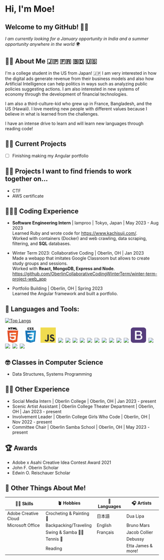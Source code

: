 # Hi, I'm Moe!

## Welcome to my GitHub! 👋🏻

*I am currently looking for a January opportunity in India and a summer opportunity anywhere in the world* 🌍

## 👧🏻  About Me 🇯🇵 🇫🇷 🇧🇩 🇺🇸

I'm a college student in the US from Japan! 🇯🇵 
I am very interested in how the digital ads generate revenue from their business models and also how Artificial Intelligence can help politics in ways such as analyzing public policies suggesting actions. I am also interested in new systems of economy through the development of financial technologies. 

I am also a third-culture-kid who grew up in France, Bangladesh, and the US (Hawaii). 
I love meeting new people with different values because I believe in what is learned from the challenges.  

I have an intense drive to learn and will learn new languages through reading code!  

## 💪🏻  Current Projects

- [ ] Finishing making my Angular portfolio

## 👯‍♀️  Projects I want to find friends to work together on...
- CTF
- AWS certificate

## 👩🏻‍💻  Coding Experience
- **Software Engineering Intern** | lamproo | Tokyo, Japan | May 2023 - Aug 2023  
Learned Ruby and wrote code for https://www.kachisuji.com/.  
Worked with containers (Docker) and web crawling, data scraping, filtering, and **SQL** databases.

- Winter Term 2023: Collaborative Coding | Oberlin, OH | Jan 2023  
Made a webapp that imitates Google Classroom but allows to create study groups and sessions.  
Worked with **React, MongoDB, Express and Node**.  
https://github.com/OberlinCollaborativeCodingWinterTerm/winter-term-project-web_app

- Portfolio Building | Oberlin, OH | Spring 2023  
Learned the Angular framework and built a portfolio.

## 💬 Languages and Tools:

[![Top Langs](https://github-readme-stats.vercel.app/api/top-langs/?username=moeariyoshi&theme=transparent&hide_border=true)](https://github.com/anuraghazra/github-readme-stats)

<div>
  <img width=50px src="https://raw.githubusercontent.com/github/explore/80688e429a7d4ef2fca1e82350fe8e3517d3494d/topics/html/html.png">&nbsp;
  <img width=50px src="https://raw.githubusercontent.com/github/explore/80688e429a7d4ef2fca1e82350fe8e3517d3494d/topics/css/css.png">&nbsp;
  <img width=50px src="https://raw.githubusercontent.com/github/explore/80688e429a7d4ef2fca1e82350fe8e3517d3494d/topics/javascript/javascript.png">&nbsp;
  <img width=50px src="https://upload.wikimedia.org/wikipedia/commons/thumb/4/4c/Typescript_logo_2020.svg/2048px-Typescript_logo_2020.svg.png">&nbsp;
  <img width=50px src="https://upload.wikimedia.org/wikipedia/commons/thumb/c/c3/Python-logo-notext.svg/230px-Python-logo-notext.svg.png">&nbsp;
  <img width=50px src="https://brandslogos.com/wp-content/uploads/images/large/java-logo-1.png">&nbsp;
  <img width=50px src="https://rust-lang.org/logos/rust-logo-512x512.png">&nbsp;
  <img width=50px src="https://cdn1.iconfinder.com/data/icons/miscellaneous-4/32/ruby-512.png">&nbsp;
  <img width=50px src="https://cdn4.iconfinder.com/data/icons/logos-and-brands/512/21_Angular_logo_logos-1024.png">&nbsp;
  <img width=50px src="https://cdn4.iconfinder.com/data/icons/logos-3/600/React.js_logo-1024.png">&nbsp;
  <img width=50px src="https://cdn4.iconfinder.com/data/icons/logos-and-brands/512/97_Docker_logo_logos-512.png">&nbsp;
  <img width=50px src="https://seeklogo.com/images/S/selenium-logo-A1B53CEFB0-seeklogo.com.png">&nbsp;
  <img width=50px src="https://cdn3.iconfinder.com/data/icons/popular-services-brands-vol-2/512/ruby-on-rails-128.png">&nbsp;
  <img width=50px src="https://raw.githubusercontent.com/github/explore/80688e429a7d4ef2fca1e82350fe8e3517d3494d/topics/bootstrap/bootstrap.png">&nbsp;
  <img width=50px src="https://seeklogo.com/images/N/nodejs-logo-FBE122E377-seeklogo.com.png">&nbsp;
  <img width=50px src="https://upload.wikimedia.org/wikipedia/commons/thumb/5/5f/Windows_logo_-_2012.svg/2048px-Windows_logo_-_2012.svg.png">&nbsp;
  <img width=50px src="https://cdn4.iconfinder.com/data/icons/logo-brand/512/linux_operating_system_logo-512.png">&nbsp;
  <img width=50px src="https://upload.wikimedia.org/wikipedia/commons/thumb/4/4b/Bash_Logo_Colored.svg/2048px-Bash_Logo_Colored.svg.png">&nbsp;
</div>

## 🤓  Classes in Computer Science
- Data Structures, Systems Programming

## 🤘🏻  Other Experience
- Social Media Intern | Oberlin College | Oberlin, OH | Jan 2023 - present
- Scenic Artist Assistant | Oberlin College Theater Department | Oberlin, OH | Jan 2023 - present 
- Involvement Leader | Oberlin College Girls Who Code | Oberlin, OH | Nov 2022 - present
- Committee Chair | Oberlin Samba School | Oberlin, OH | May 2023 - present

## 🏆  Awards 
- Adobe x Asahi Creative Idea Contest Award 2021
- John F. Oberin Scholar
- Edwin O. Reischauer Scholar

## 🌈  Other Things About Me! 

| 🕺🏻 Skills | 🪴 Hobbies | 👅 Languages | 🎧 Artists |
| ---------- | ------------ | ------------ | --------- |
| Adobe Creative Cloud | Crocheting & Painting 🎨 | 日本語 | Dua Lipa |
| Microsoft Office | Backpacking/Traveling  | English | Bruno Mars |
| | Swing & Samba 💃🏻 | Français | Jacob Collier |
| | Tennis 🎾 | | Debussy |
| | Reading | | Etta James & more! |
